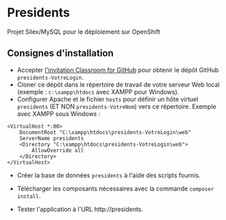 # Presidents

Projet Silex/MySQL pour le déploiement sur OpenShift

## Consignes d'installation

* Accepter [l'invitation Classroom for GitHub](https://classroom.github.com/assignment-invitations/f53e461faad9b5422b0283f9b5b0e5f9) pour obtenir le dépôt GitHub `presidents-VotreLogin`.
* Cloner ce dépôt dans le répertoire de travail de votre serveur Web local (exemple : `c:\xampp\htdocs` avec XAMPP pour Windows).
* Configurer Apache et le fichier `hosts` pour définir un hôte virtuel `presidents` (ET NON `presidents-VotreNom`) vers ce répertoire. Exemple avec XAMPP sous Windows :

```
<VirtualHost *:80>
    DocumentRoot "C:\xampp\htdocs\presidents-VotreLogin\web"
    ServerName presidents
    <Directory "C:\xampp\htdocs\presidents-VotreLogin\web">
        AllowOverride all
    </Directory>
</VirtualHost>
```

* Créer la base de données `presidents` à l'aide des scripts fournis.

* Télécharger les composants nécessaires avec la commande `composer install`.

* Tester l'application à l'URL http://presidents.


